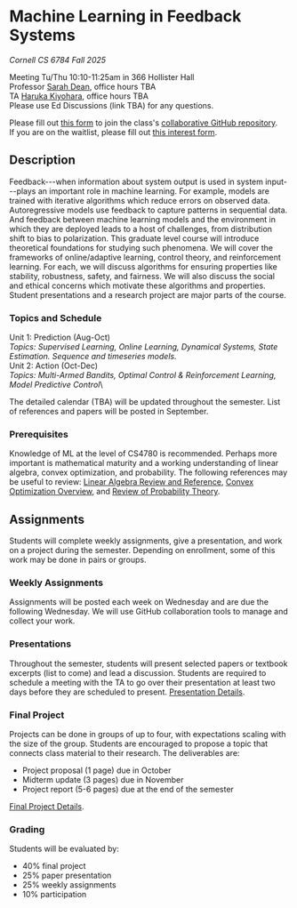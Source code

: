 # Machine Learning in Feedback Systems
*Cornell CS 6784 Fall 2025* 

Meeting Tu/Thu 10:10-11:25am in 366 Hollister Hall\
Professor [Sarah Dean](https://sdean.website/), office hours TBA\
TA [Haruka Kiyohara](https://sites.google.com/view/harukakiyohara), office hours TBA\
Please use Ed Discussions (link TBA) for any questions.

Please fill out [this form](https://docs.google.com/forms/d/e/1FAIpQLScSIJy9JsKhzBEBKLcxumFdUrlA540Uj1ETl4lE4hWHz_fEIQ/viewform?usp=dialog) to join the class's [collaborative GitHub repository](https://github.com/ml-feedback-sys/collaborative-f25).\
If you are on the waitlist, please fill out [this interest form](https://docs.google.com/forms/d/e/1FAIpQLScks25ekpabALpCronYx9ZV_thu6Besk69mRnHcbsuLrh6psA/viewform?usp=sharing&ouid=113616522367506075718).

## Description
Feedback---when information about system output is used in system input---plays an important role in machine learning.
For example, models are trained with iterative algorithms which reduce errors on observed data.
Autoregressive models use feedback to capture patterns in sequential data. 
And feedback between machine learning models and the environment in which they are deployed leads to a host of challenges, from distribution shift to bias to polarization. 
This graduate level course will introduce theoretical foundations for studying such phenomena. We will cover the frameworks of online/adaptive learning,  control theory, and reinforcement learning. For each, we will discuss algorithms for ensuring properties like stability, robustness, safety, and fairness. We will also discuss the social and ethical concerns which motivate these algorithms and properties. Student presentations and a research project are major parts of the course.

### Topics and Schedule
Unit 1: Prediction (Aug-Oct)\
*Topics: Supervised Learning, Online Learning, Dynamical Systems, State Estimation. Sequence and timeseries models.*\
Unit 2: Action (Oct-Dec)\
*Topics: Multi-Armed Bandits, Optimal Control & Reinforcement Learning, Model Predictive Control*\

The detailed calendar (TBA) will be updated throughout the semester. List of references and papers will be posted in September.

### Prerequisites

Knowledge of ML at the level of CS4780 is recommended. Perhaps more important is mathematical maturity and a working understanding of linear algebra, convex optimization, and probability. The following references may be useful to review: [Linear Algebra Review and Reference](http://www.cs.cmu.edu/~zkolter/course/15-884/linalg-review.pdf), [Convex Optimization Overview](https://cs229.stanford.edu/section/cs229-cvxopt.pdf), and [Review of Probability Theory](https://cs229.stanford.edu/section/cs229-prob.pdf).

## Assignments
Students will complete weekly assignments, give a presentation, and work on a project during the semester. Depending on enrollment, some of this work may be done in pairs or groups.

### Weekly Assignments 
Assignments will be posted each week on Wednesday and are due the following Wednesday. We will use GitHub collaboration tools to manage and collect your work.

### Presentations
Throughout the semester, students will present selected papers or textbook excerpts (list to come) and lead a discussion. Students are required to schedule a meeting with the TA to go over their presentation at least two days before they are scheduled to present. [Presentation Details](presentation.md).


### Final Project
Projects can be done in groups of up to four, with expectations scaling with the size of the group. Students are encouraged to propose a topic that connects class material to their research. The deliverables are:
 - Project proposal (1 page) due in October
 - Midterm update (3 pages) due in November
 - Project report (5-6 pages) due at the end of the semester

[Final Project Details](project.md).

### Grading
Students will be evaluated by:
 - 40% final project
 - 25% paper presentation
 - 25% weekly assignments
 - 10% participation
